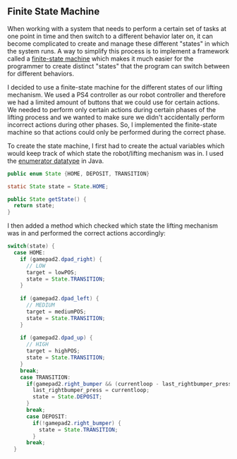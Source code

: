 ## Finite State Machine

When working with a system that needs to perform a certain set of tasks at one point in time and then switch to a different behavior later on, it can become complicated to create and manage these different "states" in which the system runs. A way to simplify this process is to implement a framework called a [finite-state machine](https://en.wikipedia.org/wiki/Finite-state_machine) which makes it much easier for the programmer to create distinct "states" that the program can switch between for different behaviors.

I decided to use a finite-state machine for the different states of our lifting mechanism. We used a PS4 controller as our robot controller and therefore we  had a limited amount of buttons that we could use for certain actions. We needed to perform only certain actions during certain phases of the lifting process and we wanted to make sure we didn't accidentally perform incorrect actions during other phases. So, I implemented the finite-state machine so that actions could only be performed during the correct phase.

To create the state machine, I first had to create the actual variables which would keep track of which state the robot/lifting mechanism was in. I used the [enumerator datatype](https://en.wikipedia.org/wiki/Enumerated_type) in Java.

```java
public enum State {HOME, DEPOSIT, TRANSITION}

static State state = State.HOME;

public State getState() {
  return state;
}
```
I then added a method which checked which state the lifting mechanism was in and performed the correct actions accordingly:
```java
switch(state) {
  case HOME:
    if (gamepad2.dpad_right) {
      // LOW
      target = lowPOS;
      state = State.TRANSITION;
    }
    
    if (gamepad2.dpad_left) {
      // MEDIUM
      target = mediumPOS;
      state = State.TRANSITION;
    }
    
    if (gamepad2.dpad_up) {
      // HIGH
      target = highPOS;
      state = State.TRANSITION;
    }
    break;
    case TRANSITION:
      if(gamepad2.right_bumper && (currentloop - last_rightbumper_press) > PRESS_TIME_MS) {
        last_rightbumper_press = currentloop;
        state = State.DEPOSIT;
      }
      break;
      case DEPOSIT:
        if(!gamepad2.right_bumper) {
          state = State.TRANSITION;
        }
      break;
  }





```
